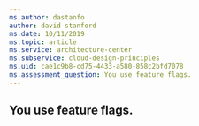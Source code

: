 ```yaml
---
ms.author: dastanfo
author: david-stanford
ms.date: 10/11/2019
ms.topic: article
ms.service: architecture-center
ms.subservice: cloud-design-principles
ms.uid: cae1c9b8-cd75-4433-a580-858c2bfd7078
ms.assessment_question: You use feature flags.
---
```

## You use feature flags.


